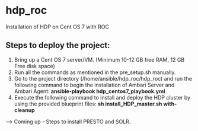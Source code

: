 # hdp_roc
Installation of HDP on Cent OS 7 with ROC

Steps to deploy the project:
----------------------------------

1. Bring up a Cent OS 7 server/VM. (Minimum 10-12 GB free RAM, 12 GB Free disk space)
2. Run all the commands as mentioned in the pre_setup.sh manually.
3. Go to the project directory (/home/ansible/hdp_roc/hdp_roc) and run the following command to begin the installation of Ambari Server and Ambari Agent:
      <b>ansible-playbook hdp_centos7_playbook.yml</b>
7. Execute the following command to install and deploy the HDP cluster by using the provided blueprint files:
      <b>sh install_HDP_master.sh with-cleanup</b>


--> Coming up - Steps to install PRESTO and SOLR.
